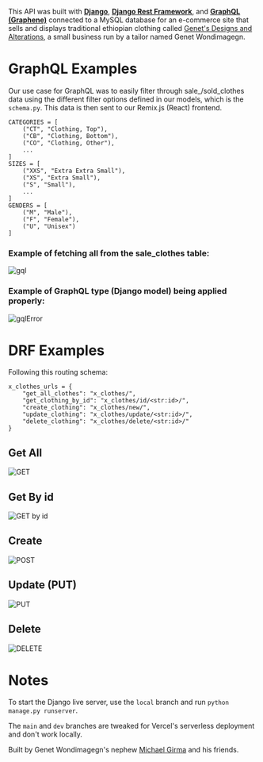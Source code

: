 This API was built with [**Django**](https://www.djangoproject.com/), [**Django Rest Framework**](https://www.django-rest-framework.org/), and [**GraphQL**](https://graphql.org/) [**(Graphene)**](https://docs.graphene-python.org/en/latest/) connected to a MySQL database for an e-commerce site that sells and displays traditional ethiopian clothing called [Genet's Designs and Alterations](https://genetdesigns.vercel.app), a small business run by a tailor named Genet Wondimagegn.

# GraphQL Examples

Our use case for GraphQL was to easily filter through sale_/sold_clothes data using the different filter options defined in our models, which is the `schema.py`. This data is then sent to our Remix.js (React) frontend.

    CATEGORIES = [
        ("CT", "Clothing, Top"),
        ("CB", "Clothing, Bottom"),
        ("CO", "Clothing, Other"),
        ...
    ]
    SIZES = [
        ("XXS", "Extra Extra Small"),
        ("XS", "Extra Small"),
        ("S", "Small"),
        ...
    ]
    GENDERS = [
        ("M", "Male"),
        ("F", "Female"),
        ("U", "Unisex")
    ]

### Example of fetching all from the sale_clothes table:

![gql](https://github.com/GDA-dev/GDAserver/assets/106638403/f2617f87-23f1-4a23-8774-e88d078b5478)

### Example of GraphQL type (Django model) being applied properly:

![gqlError](https://github.com/GDA-dev/GDAserver/assets/106638403/5321e172-eba2-4e66-a4d0-caad2d321e22)

# DRF Examples

Following this routing schema:

    x_clothes_urls = {
        "get_all_clothes": "x_clothes/",
        "get_clothing_by_id": "x_clothes/id/<str:id>/",
        "create_clothing": "x_clothes/new/",
        "update_clothing": "x_clothes/update/<str:id>/",
        "delete_clothing": "x_clothes/delete/<str:id>/"
    }

## Get All

![GET](https://github.com/GDA-dev/GDAserver/assets/106638403/09977281-0642-4a4a-86b1-964f6d32d754)

## Get By id

![GET by id](https://github.com/GDA-dev/GDAserver/assets/106638403/651bae25-b55a-4919-bb93-41e3817700f6)

## Create

![POST](https://github.com/GDA-dev/GDAserver/assets/106638403/9ffde1f7-d7ee-4f30-bde8-56f5439a3776)

## Update (PUT)

![PUT](https://github.com/GDA-dev/GDAserver/assets/106638403/df7fc247-c908-42f7-b60e-affb413d6cee)

## Delete

![DELETE](https://github.com/GDA-dev/GDAserver/assets/106638403/bb646762-c7be-4040-8d90-d25a1fbdaaa4)


# Notes

To start the Django live server, use the `local` branch and run `python manage.py runserver`.

The `main` and `dev` branches are tweaked for Vercel's serverless deployment and don't work locally. 

Built by Genet Wondimagegn's nephew [Michael Girma](https://github.com/michaelgirma) and his friends.